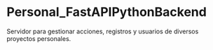 # Personal_FastAPIPythonBackend
Servidor para gestionar acciones, registros y usuarios de diversos proyectos personales.
